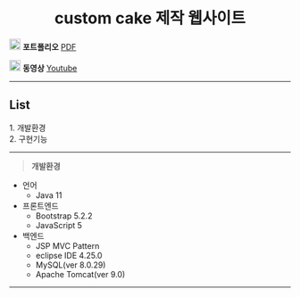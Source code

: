 <center><h1> custom cake 제작 웹사이트 </h1> </center>

<img src =https://upload.wikimedia.org/wikipedia/commons/thumb/8/87/PDF_file_icon.svg/1667px-PDF_file_icon.svg.png width = 20,m height = 20 > **포트폴리오**  [PDF](https://github.com/javanyam/Web-MVC-AllWays-Project/blob/main/Spring_Allways.pptx.pdf)

<img src =https://cdn-icons-png.flaticon.com/512/1384/1384060.png width = 20,m height = 20 > **동영상** [Youtube](https://www.youtube.com/watch?v=LMnzQs5RUEA)

___


<h2>List</h2>
1. 개발환경 <br>
2. 구현기능 <br>
  
___

>**개발환경**
- 언어
  - Java 11
- 프론트엔드
  - Bootstrap 5.2.2
  - JavaScript 5
- 백엔드 
  - JSP MVC Pattern
  - eclipse IDE 4.25.0
  - MySQL(ver 8.0.29)
  - Apache Tomcat(ver 9.0)

___
